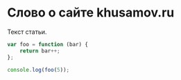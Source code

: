 Слово о сайте khusamov.ru
=========================

Текст статьи.

```javascript
var foo = function (bar) {
	return bar++;
};

console.log(foo(5));
```
